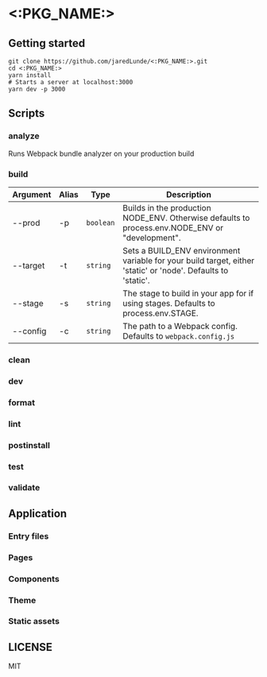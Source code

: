 # <:PKG_NAME:>

## Getting started
```shell script
git clone https://github.com/jaredLunde/<:PKG_NAME:>.git
cd <:PKG_NAME:>
yarn install
# Starts a server at localhost:3000
yarn dev -p 3000
```

## Scripts
### analyze
Runs Webpack bundle analyzer on your production build

### build
| Argument | Alias | Type |  Description |
| --- | --- | --- | --- |
| --prod | -p | `boolean` | Builds in the production NODE_ENV. Otherwise defaults to process.env.NODE_ENV or "development". |  
| --target <target> | -t | `string` | Sets a BUILD_ENV environment variable for your build target, either 'static' or 'node'. Defaults to 'static'. |
| --stage | -s  | `string` | The stage to build in your app for if using stages. Defaults to process.env.STAGE. |
| --config | -c  | `string` | The path to a Webpack config. Defaults to `webpack.config.js` |

### clean
### dev
### format
### lint
### postinstall
### test
### validate

## Application
### Entry files
### Pages
### Components
### Theme
### Static assets

## LICENSE
MIT
